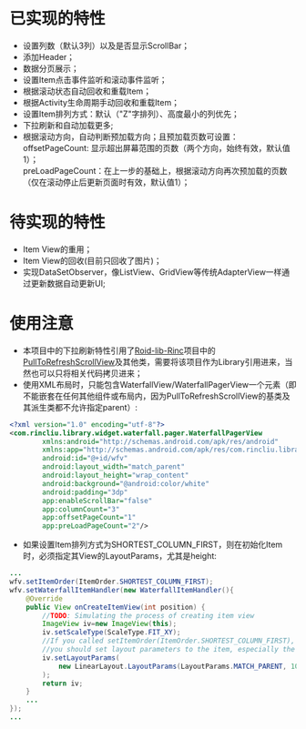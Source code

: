 已实现的特性
====================
* 设置列数（默认3列）以及是否显示ScrollBar；
* 添加Header；
* 数据分页展示；
* 设置Item点击事件监听和滚动事件监听；
* 根据滚动状态自动回收和重载Item；
* 根据Activity生命周期手动回收和重载Item；
* 设置Item排列方式：默认（"Z"字排列）、高度最小的列优先；
* 下拉刷新和自动加载更多;
* 根据滚动方向，自动判断预加载方向；且预加载页数可设置：<BR/>
  offsetPageCount: 显示超出屏幕范围的页数（两个方向，始终有效，默认值1）；<BR/>
  preLoadPageCount：在上一步的基础上，根据滚动方向再次预加载的页数（仅在滚动停止后更新页面时有效，默认值1）；<BR/>

待实现的特性
==========
* Item View的重用；
* Item View的回收(目前只回收了图片)；
* 实现DataSetObserver，像ListView、GridView等传统AdapterView一样通过更新数据自动更新UI;

使用注意
==========
* 本项目中的下拉刷新特性引用了[Roid-lib-Rinc](https://github.com/RincLiu/roid-lib-rinc)项目中的[PullToRefreshScrollView](https://github.com/RincLiu/roid-lib-rinc/blob/master/src/com/rincliu/library/widget/view/pulltorefresh/PullToRefreshScrollView.java)及其他类，需要将该项目作为Library引用进来，当然也可以只将相关代码拷贝进来；
* 使用XML布局时，只能包含WaterfallView/WaterfallPagerView一个元素（即不能嵌套在任何其他组件或布局内，因为PullToRefreshScrollView的基类及其派生类都不允许指定parent）:

```xml
<?xml version="1.0" encoding="utf-8"?>
<com.rincliu.library.widget.waterfall.pager.WaterfallPagerView 
        xmlns:android="http://schemas.android.com/apk/res/android"
        xmlns:app="http://schemas.android.com/apk/res/com.rincliu.library"
        android:id="@+id/wfv"
        android:layout_width="match_parent"
        android:layout_height="wrap_content"
        android:background="@android:color/white"
        android:padding="3dp"
        app:enableScrollBar="false"
        app:columnCount="3"
        app:offsetPageCount="1"
        app:preLoadPageCount="2"/>
```

* 如果设置Item排列方式为SHORTEST_COLUMN_FIRST，则在初始化Item时，必须指定其View的LayoutParams，尤其是height:

```java
...
wfv.setItemOrder(ItemOrder.SHORTEST_COLUMN_FIRST);
wfv.setWaterfallItemHandler(new WaterfallItemHandler(){
	@Override
	public View onCreateItemView(int position) {
		//TODO: Simulating the process of creating item view
		ImageView iv=new ImageView(this);
		iv.setScaleType(ScaleType.FIT_XY);
		//If you called setItemOrder(ItemOrder.SHORTEST_COLUMN_FIRST),
		//you should set layout parameters to the item, especially the height.
		iv.setLayoutParams(
			new LinearLayout.LayoutParams(LayoutParams.MATCH_PARENT, 100)
		);
		return iv;
	}
	...
});
...
```
